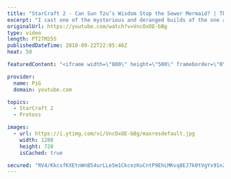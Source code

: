 ```yaml
---
title: "StarCraft 2 - Can Sun Tzu’s Wisdom Stop the Sewer Mermaid? | The Florencio Files #26"
excerpt: "I cast one of the mysterious and deranged builds of the one and only Florencio, the dude that invented the proxy nexus recall rush -- Watch live at https://www.twitch.tv/x5_pig"
originalUrl: https://youtube.com/watch?v=VncOxOE-bBg
type: video
length: PT27M25S
publishedDateTime: 2018-09-22T22:05:46Z
heat: 50

featuredContent: "<iframe width=\"800\" height=\"500\" frameborder=\"0\" src=\"https://www.youtube.com/embed/VncOxOE-bBg\" allow=\"accelerometer; autoplay; encrypted-media; gyroscope; picture-in-picture\" allowfullscreen></iframe>"

provider:
  name: PiG
  domain: youtube.com

topics:
  - StarCraft 2
  - Protoss

images:
  - url: https://i.ytimg.com/vi/VncOxOE-bBg/maxresdefault.jpg
    width: 1280
    height: 720
    isCached: true

secured: "RV4/KkcsfKXEtnWnB54urLLe5m1CkcezKuCntP9EhLMKvq8EJ7k0tVgYx91n24u+fsrl+NttwA6QGRP8vBHSYHArIyQU/J9unVFfQ5fC5nrFXdnC4kbgwdjwJbGX/F1qBWOs2rzQyC53gXHaZIgdCfS1iMA4F2mCnWnFNGtU8/APkbmtqH3tV/U/sHn3/KjrLF20G6lDpFEY6P7xLECayucK/YXNSLtdj0MOrsRGbVAM40xZuBNR8YJvSw/oUCdK1DnmdNZEh0Nq+fS/QcznFRUCwL1OUQTe8WCLbzGilx6Cs9Z+I4EdQC2o83Oo0OAN0xJyo1WxZv2ZUlSpGDWtHYUL3rAyZibOopGUwsR3aXiA+AploSAH4BtSYXUj2cSAAuvN8wz4RWqdvPZOJaC2DrI4k7yheTjvORHvmuI282s=;u70PEKmoGE7mB992t0CvCg=="
---
```


